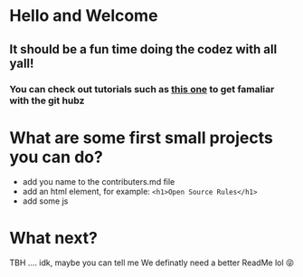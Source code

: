 
# Hello and Welcome
## It should be a fun time doing the codez with all yall!
### You can check out tutorials such as <a href='https://github.com/firstcontributions/first-contributions/blob/master/README.md'>this one</a> to get famaliar with the git hubz
# What are some first small projects you can do?
- add you name to the contributers.md file
- add an html element, for example: ``` <h1>Open Source Rules</h1> ```
- add some js
# What next?
TBH .... idk, maybe you can tell me
We definatly need a better ReadMe lol 😝 
